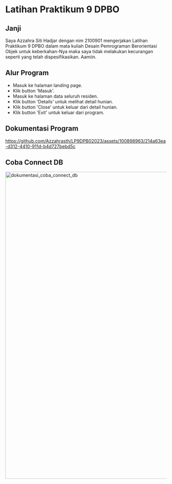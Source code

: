 # Latihan Praktikum 9 DPBO

## Janji
Saya Azzahra Siti Hadjar dengan nim 2100901 mengerjakan Latihan Praktikum 9 DPBO dalam mata kuliah Desain Pemrograman Berorientasi Objek untuk keberkahan-Nya maka saya tidak melakukan kecurangan seperti yang telah dispesifikasikan. Aamiin.

## Alur Program
- Masuk ke halaman landing page.
- Klik button 'Masuk'. 
- Masuk ke halaman data seluruh residen.
- Klik button 'Details' untuk melihat detail hunian.
- Klik button 'Close' untuk keluar dari detail hunian.
- Klik button 'Exit' untuk keluar dari program.

## Dokumentasi Program
https://github.com/Azzahrasth/LP9DPB02023/assets/100898963/214a63ea-d312-4410-911d-b4d727bebd5c

## Coba Connect DB
<img width="960" alt="dokumentasi_coba_connect_db" src="https://github.com/Azzahrasth/LP9DPB02023/assets/100898963/73e77f42-53cf-4177-b097-99b0beed9140">


